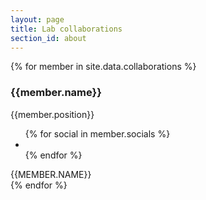 ```yaml
---
layout: page
title: Lab collaborations
section_id: about
---
```


<div class='full'>
  <div class='row'>
    {% for member in site.data.collaborations %}
      <div class='small-4 medium-3 large-3 columns'>
        <div class='mod modTeamMember'>
          <div class='member'>
            <img class="avatar" alt="" src="{{ member.avatar }}" />
            <div class='overlay'>
              <div class='intro'>
                <h3>{{member.name}}</h3>
                <p>{{member.position}}</p>
                <ul class='socials'>
                  {% for social in member.socials %}
                    <li>
                      <a href='{{social.link}}'>
                        <i class='fa fa-{{social.icon}}'></i>
                      </a>
                    </li>
                  {% endfor %}
                </ul>
              </div>
            </div>
          </div>
          <div class='centered-text' style='text-transform:uppercase'>{{member.name}}</div>
          <div class='two spacing'></div>
        </div>
      </div>
    {% endfor %}
  </div>
</div>
